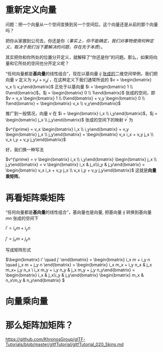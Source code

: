# 重新定义向量
问题：把一个向量从一个空间变换到另一个空间后，这个向量还是从前的那个向量吗？

把你从家挪到公司去，你还是你（*事实上，你不能确定，我们对事物使用何种定义，取决于我们当下要解决的问题，存在先于本质*）。

其实把你和你所处的位置分开定义，就解释了“你还是你”的问题。那么，如果将向量和它所处的空间也分开定义呢？

“任何向量都是**基向量**的线性组合”，现在以基向量 $ij$ [张成的](https://charlesliuyx.github.io/2017/10/06/【直观详解】线性代数的本质/)二维空间举例，我们把向量 $v$ 定义为 $v_x i + v_y j$ ，在这种定义下我们通常所说的 $v = \begin{bmatrix} v_x \\ v_y\end{bmatrix}$ 正处于以基向量 $i = \begin{bmatrix} 1 \\ 0\end{bmatrix}$，$j = \begin{bmatrix} 0 \\ 1\end{bmatrix}$ 张成的空间，即 $v = v_x \begin{bmatrix} 1 \\ 0\end{bmatrix} + v_y \begin{bmatrix} 0 \\ 1\end{bmatrix} = \begin{bmatrix} v_x \\ v_y\end{bmatrix}$

推广到一般情况，向量 $v$ 在 $i = \begin{bmatrix} i_x \\ i_y\end{bmatrix}$，$j = \begin{bmatrix} j_x \\ j_y\end{bmatrix}$ 张成的空间下的映射 $v^{\prime}$ 为 

$v^{\prime} = v_x \begin{bmatrix} i_x \\ i_y\end{bmatrix} + v_y \begin{bmatrix} j_x \\ j_y\end{bmatrix} = \begin{bmatrix} v_x i_x + v_y j_x \\ v_x i_y + v_y j_y\end{bmatrix}$

好，我们换一种写法

$v^{\prime} = v \begin{bmatrix} i_x \\ i_y\end{bmatrix} \begin{bmatrix} j_x \\ j_y\end{bmatrix} = v \begin{bmatrix} i_x & j_x\\i_y & j_y\end{bmatrix} = \begin{bmatrix} v_x i_x + v_y j_x \\ v_x i_y + v_y j_y\end{bmatrix}$ 这就是**向量乘矩阵**。

# 再看矩阵乘矩阵
“任何向量都是**基向量**的线性组合”，基向量也是向量, 把基向量 $ij$ 转换到基向量 $mn$ 张成的空间下

$i' = i_x m + i_y n$

$j' = j_x m + j_y n$

写成矩阵形式

$\begin{bmatrix} i'  \quad  j' \end{bmatrix} = \begin{bmatrix} i_x m + i_y n  \quad  j_x m + j_y n \end{bmatrix} = \begin{bmatrix} i_x m_x + i_y n_x & j_x m_x+ j_y n_x \\ i_x m_y + i_y n_y & j_x m_y + j_y n_y\end{bmatrix} = \begin{bmatrix} i_x & j_x\\i_y & j_y\end{bmatrix} \begin{bmatrix} m_x & n_x\\m_y & n_y\end{bmatrix} $

# 向量乘向量
<!-- 向量 $v$ 在 $i = \begin{bmatrix} a \\ 0\end{bmatrix}$，$j = \begin{bmatrix} b \\ 0\end{bmatrix}$ 张成的空间下的映射 $v^{\prime}$ 为 

$v^{\prime} = v_x \begin{bmatrix} a \\ 0\end{bmatrix} + v_y \begin{bmatrix} b \\ 0\end{bmatrix} = \begin{bmatrix} v_x a + v_y b \\ v_x 0 + v_y 0\end{bmatrix} = \begin{bmatrix} v_x a + v_y b \\ 0\end{bmatrix}$ -->

# 那么矩阵加矩阵？
https://github.com/KhronosGroup/glTF-Tutorials/blob/master/gltfTutorial/gltfTutorial_020_Skins.md


<!-- 现在，我们再使用 $i^{\prime},j^{\prime}$ 变换 $v^{\prime}$ 得到 $v^{\prime\prime}$ 

$v^{\prime \prime} = v^{\prime}_x i^{\prime} + v^{\prime}_y j^{\prime} = (v_x i_x + v_y j_x)i^{\prime} + (v_x i_y + v_y j_y)j^{\prime}$

将计算结果稍加整理

$= (v_x i_x i^{\prime} + v_y j_x i^{\prime}) + (v_x i_y j^{\prime} + v_y j_y j^{\prime}) = (v_x i_x i^{\prime} + v_x i_y j^{\prime}) + (v_y j_x i^{\prime} + v_y j_y j^{\prime}) = v_x(i_x i^{\prime} + i_y j^{\prime}) + v_y(j_x i^{\prime} + j_y j^{\prime}) = v_x i^{\prime \prime} + v_y j^{\prime \prime}$

即 

$v^{\prime \prime} = v_x i^{\prime \prime} + v_y j^{\prime \prime}$

这里

$i^{\prime \prime} = i_x i^{\prime} + i_y j^{\prime} $

$j^{\prime \prime} = j_x i^{\prime} + j_y j^{\prime} $

如果将基向量旋转 90°

$i = \begin{bmatrix} 0 \\ 1\end{bmatrix}$， $j = \begin{bmatrix} -1 \\ 0\end{bmatrix}$，那么 $v = v_x \begin{bmatrix} 0 \\ 1\end{bmatrix} + v_y \begin{bmatrix} -1 \\ 0\end{bmatrix} = \begin{bmatrix} -v_y \\ v_x\end{bmatrix}$

再看另一对基向量（错切）

$i^{\prime} = \begin{bmatrix} 1 \\ 0\end{bmatrix}$，$j^{\prime} = \begin{bmatrix} 1 \\ 1\end{bmatrix}$

我们可以先对 $v$ 应用旋转，计算出结果，再应用错切，或者可以将两对基向量变换合并

我们从两个坐标轴上各取一个单位向量作为基向量 $i = [1,0]$ 与 $j = [0,1]$ 并用它们组成矩阵的两列(或两行) $\begin{bmatrix} 1 & 0\\0 & 1\end{bmatrix}$，于是我们就有了一个**单位矩阵**，这是变换的起点，即什么也不变，任何向量乘以单位矩阵都等于本身，$\begin{bmatrix} 1 & 0\\0 & 1\end{bmatrix} \begin{bmatrix} x\\ y \end{bmatrix} = x \begin{bmatrix} 1 \\ 0 \end{bmatrix} + y \begin{bmatrix} 0 \\ 1\end{bmatrix} = \begin{bmatrix} x\\ y \end{bmatrix}$

接着我们将基向量旋转 90°，$i = [0,1]$ 和 $j = [-1,0]$，同样的，我们就又有了一个将所有向量旋转 90° 的矩阵，$\begin{bmatrix} 0 & -1\\1 & 0\end{bmatrix} \begin{bmatrix} x\\ y \end{bmatrix} = x \begin{bmatrix} 0 \\ 1 \end{bmatrix} + y \begin{bmatrix} -1 \\ 0\end{bmatrix} = \begin{bmatrix} -y\\ x \end{bmatrix}$

我们再加上个错切(Shearing) $\begin{bmatrix} 1 & 1\\0 & 1\end{bmatrix}$，并和上面的旋转合并，即对旋转后的两个基向量分别应用错切 $\begin{bmatrix} 1 & 1\\0 & 1\end{bmatrix} \begin{bmatrix} 0 & -1\\1 & 0\end{bmatrix} = \begin{bmatrix} 0\begin{bmatrix} 1 \\ 0\end{bmatrix} + 1\begin{bmatrix} 1 \\ 1\end{bmatrix} & -1\begin{bmatrix} 1 \\ 0\end{bmatrix} + 0\begin{bmatrix} 1 \\ 1\end{bmatrix}\end{bmatrix} = \begin{bmatrix} 1 & -1\\1 & 0\end{bmatrix}$ -->